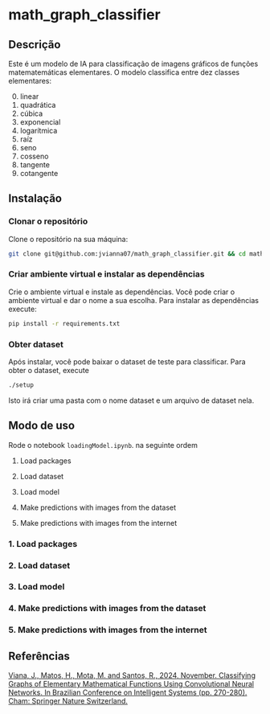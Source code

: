 # math_graph_classifier

## Descrição

Este é um modelo de IA para classificação de imagens gráficos de funções matematemáticas elementares.
O modelo classifica entre dez classes elementares:

0. linear
1. quadrática
2. cúbica
3. exponencial
4. logarítmica
5. raíz
6. seno
7. cosseno
8. tangente
9. cotangente

## Instalação

### Clonar o repositório
Clone o repositório na sua máquina:
```bash
git clone git@github.com:jvianna07/math_graph_classifier.git && cd math_graph_classifier.git/
```

### Criar ambiente virtual e instalar as dependências
Crie o ambiente virtual e instale as dependências. Você pode criar o ambiente virtual e dar o nome a sua escolha. Para instalar as dependências execute:

```bash
pip install -r requirements.txt
```

### Obter dataset
Após instalar, você pode baixar o dataset de teste para classificar. Para obter o dataset, execute

```bash
./setup
```
Isto irá criar uma pasta com o nome dataset e um arquivo de dataset nela.

## Modo de uso

Rode o notebook `loadingModel.ipynb`. na seguinte ordem

1. Load packages

2. Load dataset

3. Load model

4. Make predictions with images from the dataset

5. Make predictions with images from the internet

### 1. Load packages

### 2. Load dataset

### 3. Load model

### 4. Make predictions with images from the dataset

### 5. Make predictions with images from the internet


## Referências

[Viana, J., Matos, H., Mota, M. and Santos, R., 2024, November. Classifying Graphs of Elementary Mathematical Functions Using Convolutional Neural Networks. In Brazilian Conference on Intelligent Systems (pp. 270-280). Cham: Springer Nature Switzerland.](https://link.springer.com/chapter/10.1007/978-3-031-79029-4_19)